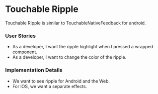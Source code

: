 # Touchable Ripple
Touchable Ripple is similar to TouchableNativeFeedback for android. 

### User Stories
- As a developer, I want the ripple highlight when I pressed a wrapped component.
- As a developer, I want to change the color of the ripple.

### Implementation Details
- We want to see ripple for Android and the Web.
- For IOS, we want a separate effects.
